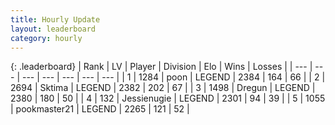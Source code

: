 ```yaml
---
title: Hourly Update
layout: leaderboard
category: hourly
---
```


{: .leaderboard}
| Rank | LV | Player | Division | Elo | Wins | Losses |
| --- | --- | --- | --- | --- | --- | --- |
| <span data-change="0">1</span> | 1284 | <span title="ID: 540690">poon</span> | LEGEND | <span data-change="0">2384</span> | <span data-change="0">164</span> | <span data-change="0">66</span> |
| <span data-change="0">2</span> | 2694 | <span title="ID: 353063">Sktima</span> | LEGEND | <span data-change="0">2382</span> | <span data-change="0">202</span> | <span data-change="0">67</span> |
| <span data-change="0">3</span> | 1498 | <span title="ID: 337810">Dregun</span> | LEGEND | <span data-change="12">2380</span> | <span data-change="4">180</span> | <span data-change="0">50</span> |
| <span data-change="0">4</span> | 132 | <span title="ID: 756478">Jessienugie</span> | LEGEND | <span data-change="0">2301</span> | <span data-change="0">94</span> | <span data-change="0">39</span> |
| <span data-change="0">5</span> | 1055 | <span title="ID: 652474">pookmaster21</span> | LEGEND | <span data-change="0">2265</span> | <span data-change="0">121</span> | <span data-change="0">52</span> |